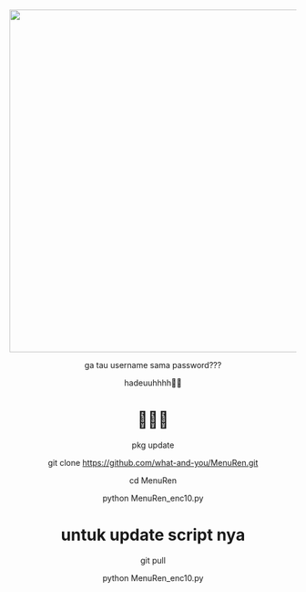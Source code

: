 
</head>
<body><center><br>
<body oncontextmenu='return false;' onkeydown='return false;' onmousedown='return false;'>
<div id='font' align="center">
<div id=''>
<br>
<img src="https://b.top4top.io/s_3057kmatn0.jpg"width="600"height="600">
  
ga tau username sama password??? 

hadeuuhhhh🗿😒


# 🗿🗿🗿

pkg update

git clone https://github.com/what-and-you/MenuRen.git

cd MenuRen

python MenuRen_enc10.py

# untuk update script nya

git pull

python MenuRen_enc10.py
